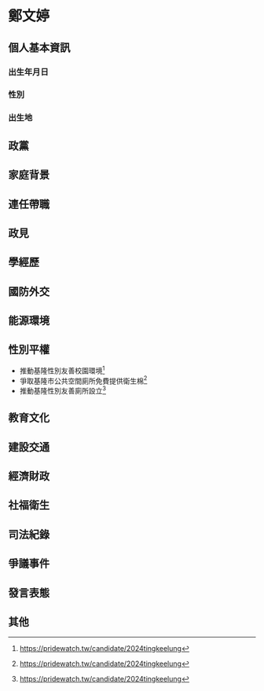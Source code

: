 # 鄭文婷

## 個人基本資訊

### 出生年月日

### 性別

### 出生地

## 政黨

## 家庭背景

## 連任帶職

## 政見

## 學經歷

## 國防外交

## 能源環境

## 性別平權

- 推動基隆性別友善校園環境[^1]
- 爭取基隆市公共空間廁所免費提供衛生棉[^1]
- 推動基隆性別友善廁所設立[^1]

[^1]: https://pridewatch.tw/candidate/2024tingkeelung

## 教育文化

## 建設交通

## 經濟財政

## 社福衛生

## 司法紀錄

## 爭議事件

## 發言表態

## 其他
